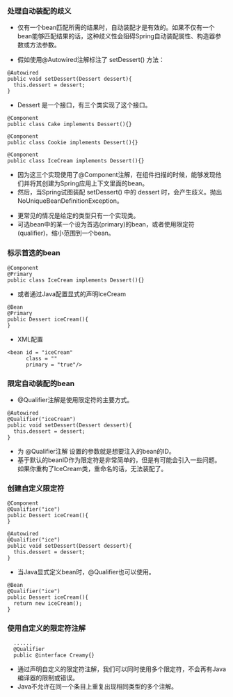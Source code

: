 ### 处理自动装配的歧义
>
- 仅有一个bean匹配所需的结果时，自动装配才是有效的。如果不仅有一个bean能够匹配结果的话，这种歧义性会阻碍Spring自动装配属性、构造器参数或方法参数。
>
- 假如使用@Autowired注解标注了 setDessert() 方法：
```
@Autowired
public void setDessert(Dessert dessert){
  this.dessert = dessert;
}
```
>
- Dessert 是一个接口，有三个类实现了这个接口。
>
```
@Component
public class Cake implements Dessert(){}

@Component
public class Cookie implements Dessert(){}

@Component
public class IceCream implements Dessert(){}

```
>
- 因为这三个实现使用了@Component注解，在组件扫描的时候，能够发现他们并将其创建为Spring应用上下文里面的bean。
- 然后，当Spring试图装配 setDessert() 中的 dessert 时，会产生歧义。抛出 NoUniqueBeanDefinitionException。
>
- 更常见的情况是给定的类型只有一个实现类。
- 可选bean中的某一个设为首选(primary)的bean，或者使用限定符(qualifier)，缩小范围到一个bean。
>
### 标示首选的bean
>
```
@Component
@Primary
public class IceCream implements Dessert(){}
```
>
- 或者通过Java配置显式的声明IceCream
>
```
@Bean
@Primary
public Dessert iceCream(){
}
```
>
- XML配置
>
```
<bean id = "iceCream"
      class = ""
      primary = "true"/>
```
>
### 限定自动装配的bean
>
- @Qualifier注解是使用限定符的主要方式。
>
```
@Autowired
@Qualifier("iceCream")
public void setDessert(Dessert dessert){
  this.dessert = dessert;
}
```
>
- 为 @Qualifier注解 设置的参数就是想要注入的bean的ID。
- 基于默认的beanID作为限定符是非常简单的，但是有可能会引入一些问题。如果你重构了IceCream类，重命名的话，无法装配了。
>
### 创建自定义限定符
>
```
@Component
@Qualifier("ice")
public Dessert iceCream(){
}
```
>
```
@Autowired
@Qualifier("ice")
public void setDessert(Dessert dessert){
  this.dessert = dessert;
}
```
>
- 当Java显式定义bean时，@Qualifier也可以使用。
>
```
@Bean
@Qualifier("ice")
public Dessert iceCream(){
  return new iceCream();
}
```
>
### 使用自定义的限定符注解
>
```
  ......
  @Qualifier
  public @interface Creamy{}
```
>
- 通过声明自定义的限定符注解，我们可以同时使用多个限定符，不会再有Java编译器的限制或错误。
- Java不允许在同一个条目上重复出现相同类型的多个注解。
>






